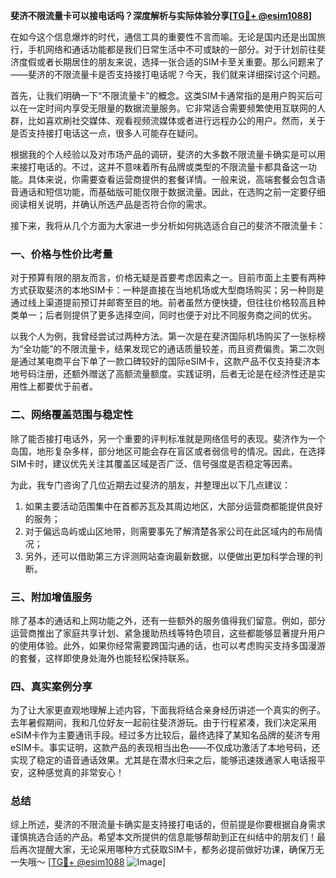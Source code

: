 **斐济不限流量卡可以接电话吗？深度解析与实际体验分享[[TG💪+ @esim1088](https://t.me/s/esim1088)]**

在如今这个信息爆炸的时代，通信工具的重要性不言而喻。无论是国内还是出国旅行，手机网络和通话功能都是我们日常生活中不可或缺的一部分。对于计划前往斐济度假或者长期居住的朋友来说，选择一张合适的SIM卡至关重要。那么问题来了——斐济的不限流量卡是否支持接打电话呢？今天，我们就来详细探讨这个问题。

首先，让我们明确一下“不限流量卡”的概念。这类SIM卡通常指的是用户购买后可以在一定时间内享受无限量的数据流量服务。它非常适合需要频繁使用互联网的人群，比如喜欢刷社交媒体、观看视频流媒体或者进行远程办公的用户。然而，关于是否支持接打电话这一点，很多人可能存在疑问。

根据我的个人经验以及对市场产品的调研，斐济的大多数不限流量卡确实是可以用来接打电话的。不过，这并不意味着所有品牌或类型的不限流量卡都具备这一功能。具体来说，你需要查看运营商提供的套餐详情。一般来说，高端套餐会包含语音通话和短信功能，而基础版可能仅限于数据流量。因此，在选购之前一定要仔细阅读相关说明，并确认所选产品是否符合你的需求。

接下来，我将从几个方面为大家进一步分析如何挑选适合自己的斐济不限流量卡：

### 一、价格与性价比考量

对于预算有限的朋友而言，价格无疑是首要考虑因素之一。目前市面上主要有两种方式获取斐济的本地SIM卡：一种是直接在当地机场或大型商场购买；另一种则是通过线上渠道提前预订并邮寄至目的地。前者虽然方便快捷，但往往价格较高且种类单一；后者则提供了更多选择空间，同时也便于对比不同服务商之间的优劣。

以我个人为例，我曾经尝试过两种方法。第一次是在斐济国际机场购买了一张标榜为“全功能”的不限流量卡，结果发现它的通话质量较差，而且资费偏贵。第二次则是通过某电商平台下单了一款口碑较好的国际eSIM卡，这款产品不仅支持斐济本地号码注册，还额外赠送了高额流量额度。实践证明，后者无论是在经济性还是实用性上都要优于前者。

### 二、网络覆盖范围与稳定性

除了能否接打电话外，另一个重要的评判标准就是网络信号的表现。斐济作为一个岛国，地形复杂多样，部分地区可能会存在盲区或者弱信号的情况。因此，在选择SIM卡时，建议优先关注其覆盖区域是否广泛、信号强度是否稳定等因素。

为此，我专门咨询了几位近期去过斐济的朋友，并整理出以下几点建议：
1. 如果主要活动范围集中在首都苏瓦及其周边地区，大部分运营商都能提供良好的服务；
2. 对于偏远岛屿或山区地带，则需要事先了解清楚各家公司在此区域内的布局情况；
3. 另外，还可以借助第三方评测网站查询最新数据，以便做出更加科学合理的判断。

### 三、附加增值服务

除了基本的通话和上网功能之外，还有一些额外的服务值得我们留意。例如，部分运营商推出了家庭共享计划、紧急援助热线等特色项目，这些都能够显著提升用户的使用体验。此外，如果你经常需要跨国沟通的话，也可以考虑购买支持多国漫游的套餐，这样即使身处海外也能轻松保持联系。

### 四、真实案例分享

为了让大家更直观地理解上述内容，下面我将结合亲身经历讲述一个真实的例子。去年暑假期间，我和几位好友一起前往斐济游玩。由于行程紧凑，我们决定采用eSIM卡作为主要通讯手段。经过多方比较后，最终选择了某知名品牌的斐济专用eSIM卡。事实证明，这款产品的表现相当出色——不仅成功激活了本地号码，还实现了稳定的语音通话效果。尤其是在潜水归来之后，能够迅速拨通家人电话报平安，这种感觉真的非常安心！

### 总结

综上所述，斐济的不限流量卡确实是支持接打电话的，但前提是你要根据自身需求谨慎挑选合适的产品。希望本文所提供的信息能够帮助到正在纠结中的朋友们！最后再次提醒大家，无论采用哪种方式获取SIM卡，都务必提前做好功课，确保万无一失哦～ [[TG💪+ @esim1088](https://t.me/s/esim1088) ![Image](https://i.postimg.cc/4NQfJmqS/Snipaste-2025-05-13-00-14-12.png)]